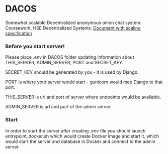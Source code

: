 # DACOS

Somewhat scalable Decentralized anonymous onion chat system.
Coursework, HSE Decentralized Systems.
[Document with scaling specification](https://docs.google.com/document/d/102KP0TvOjqvC95ZP7pKQMB_j_AJ5B6MnJsYVzlN6D1s/edit)

### Before you start server!

Please place .env in DACOS folder updating information about THIS_SERVER, ADMIN_SERVER, PORT and SECRET_KEY.

SECRET_KEY should be generated by you - it is used by Django.

PORT is where your server would start - gunicorn would map Django to that port.

THIS_SERVER is url and port of server where endpoints would be available.

ADMIN_SERVER is url and port of the admin server.

### Start

In order to start the server after creating .env file you should launch entrypoint_docker.sh which would 
create Docker image and start it, which would start 
the server and database in Docker and connect to the admin server.